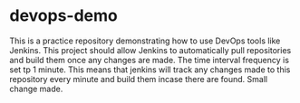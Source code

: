 # devops-demo
This is a practice repository demonstrating  how to use DevOps tools like Jenkins.
This project should allow Jenkins to automatically pull repositories and build them once any changes are made.
The time interval frequency is set tp 1 minute. This means that jenkins will track any changes made to this repository every minute and build them incase there are found.
Small change made.
